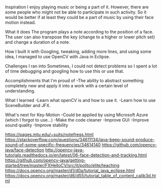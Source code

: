 
Inspiration
I enjoy playing music or being a part of it. However, there are some people who might not be able to participate in such activity. So it would be better if at least they could be a part of music by using their face motion instead.

What it does
The program plays a note according to the position of a face. The user can also transpose the key (change to a higher or lower pitch set) and change a duration of a note.

How I built it
with Googling, tweaking, adding more lines, and using some idea, I managed to use OpenCV with Java in Eclipse.

Challenges I ran into
Sometimes, I could not detect problems so I spent a lot of time debugging and googling how to use this or use that.

Accomplishments that I'm proud of
-The ability to abstract something completely new and apply it into a work with a certain level of understanding.

What I learned
-Learn what openCV is and how to use it. -Learn how to use SceneBuilder and JFX.

What's next for Key-Motion
-Could be applied by using Microsoft Azure (which I forgot to use...) -Make the code cleaner -Improve GUI -Improve sound quality -Improve stability

https://pages.mtu.edu/~suits/notefreqs.html
https://stackoverflow.com/questions/34611134/java-beep-sound-produce-sound-of-some-specific-frequencies/34614140
https://github.com/opencv-java/face-detection
http://opencv-java-tutorials.readthedocs.io/en/latest/06-face-detection-and-tracking.html
https://github.com/opencv-java/getting-started/tree/master/FXHelloCV/src/it/polito/elite/teaching
https://docs.opencv.org/master/d1/d0a/tutorial_java_eclipse.html
https://docs.opencv.org/master/d6/d55/tutorial_table_of_content_calib3d.html
